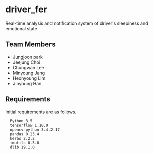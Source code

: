 # driver_fer
Real-time analysis and notification system of driver's sleepiness and emotional state

## Team Members
  - Jungjoon park
  - Jeejung Choi
  - Chungwan Lee
  - Minyoung Jang
  - Heonyoung Lim
  - Jinyoung Han

## Requirements
Initial requirements are as follows.
```
  Python 3.5
  tensorflow 1.10.0
  opencv-python 3.4.2.17
  pandas 0.23.4
  keras 2.2.2
  imutils 0.5.0
  dlib 19.1.0
```
